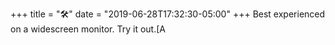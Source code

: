 +++
title = "🛠"
date = "2019-06-28T17:32:30-05:00"
+++
Best experienced on a widescreen monitor. Try it out.[A
